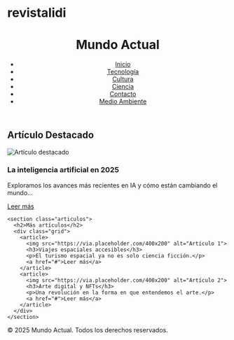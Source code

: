 # revistalidi

<!DOCTYPE html>
<html lang="es">
<head>
  <meta charset="UTF-8">
  <meta name="viewport" content="width=device-width, initial-scale=1">
  <title>Revista Digital - Revista Lidi</title>
  <link rel="stylesheet" href="styles.css">
</head>
<body>
  <header>
    <h1>Mundo Actual</h1>
    <nav>
      <ul>
        <li><a href="#">Inicio</a></li>
        <li><a href="#">Tecnología</a></li>
        <li><a href="#">Cultura</a></li>
        <li><a href="#">Ciencia</a></li>
        <li><a href="#">Contacto</a></li>
        <li><a href="#">Medio Ambiente</a></li>
      </ul>
    </nav>
  </header>

  <main>
    <section class="destacado">
      <h2>Artículo Destacado</h2>
      <article>
        <img src="https://via.placeholder.com/800x300" alt="Artículo destacado">
        <h3>La inteligencia artificial en 2025</h3>
        <p>Exploramos los avances más recientes en IA y cómo están cambiando el mundo...</p>
        <a href="#">Leer más</a>
      </article>
    </section>

    <section class="articulos">
      <h2>Más artículos</h2>
      <div class="grid">
        <article>
          <img src="https://via.placeholder.com/400x200" alt="Artículo 1">
          <h3>Viajes espaciales accesibles</h3>
          <p>El turismo espacial ya no es solo ciencia ficción.</p>
          <a href="#">Leer más</a>
        </article>
        <article>
          <img src="https://via.placeholder.com/400x200" alt="Artículo 2">
          <h3>Arte digital y NFTs</h3>
          <p>Una revolución en la forma en que entendemos el arte.</p>
          <a href="#">Leer más</a>
        </article>
      </div>
    </section>
  </main>

  <footer>
    <p>&copy; 2025 Mundo Actual. Todos los derechos reservados.</p>
  </footer>
</body>
</html>
